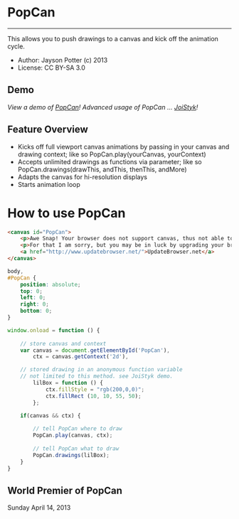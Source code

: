 # PopCan
--------

This allows you to push drawings to a canvas and kick off the animation cycle.

* Author: Jayson Potter (c) 2013
* License: CC BY-SA 3.0


## Demo

*View a demo of [PopCan](http://projects.jaysonpotter.com/PopCan/)!*
*Advanced usage of PopCan ... [JoiStyk](http://projects.jaysonpotter.com/JoiStyk/)!*


## Feature Overview

- Kicks off full viewport canvas animations by passing in your canvas and drawing context; like so PopCan.play(yourCanvas, yourContext)
- Accepts unlimited drawings as functions via parameter; like so PopCan.drawings(drawThis, andThis, thenThis, andMore)
- Adapts the canvas for hi-resolution displays
- Starts animation loop


# How to use PopCan

```html
<canvas id="PopCan">
	<p>Awe Snap! Your browser does not support canvas, thus not able to support PopCan.</p>
	<p>For that I am sorry, but you may be in luck by upgrading your browser.</p>
	<a href="http://www.updatebrowser.net/">UpdateBrowser.net</a>
</canvas>
```

```css
body,
#PopCan {
	position: absolute;
	top: 0;
	left: 0;
	right: 0;
	bottom: 0;
}
```

```javascript
window.onload = function () {
    
    // store canvas and context
    var canvas = document.getElementById('PopCan'),
        ctx = canvas.getContext('2d'),

    // stored drawing in an anonymous function variable
    // not limited to this method. see JoiStyk demo.
        lilBox = function () {
            ctx.fillStyle = "rgb(200,0,0)";
            ctx.fillRect (10, 10, 55, 50);
        };

    if(canvas && ctx) {
    
        // tell PopCan where to draw
        PopCan.play(canvas, ctx);
        
        // tell PopCan what to draw
        PopCan.drawings(lilBox);
    }
}
```

## World Premier of PopCan

Sunday April 14, 2013
